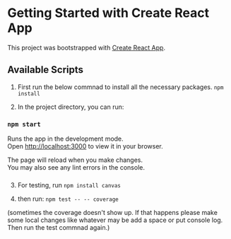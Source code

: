 # Getting Started with Create React App

This project was bootstrapped with [Create React App](https://github.com/facebook/create-react-app).

## Available Scripts

1. First run the below commnad to install all the necessary packages.
`npm install`

2. In the project directory, you can run:

### `npm start`

Runs the app in the development mode.\
Open [http://localhost:3000](http://localhost:3000) to view it in your browser.

The page will reload when you make changes.\
You may also see any lint errors in the console.

### 
3. For testing, run
`npm install canvas`

4. then run:
`npm test -- -- coverage`

(sometimes the coverage doesn't show up. If that happens please make some local changes like whatever may be add a space or put console log. Then run the test commnad again.)